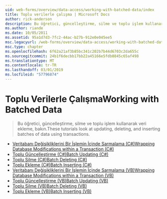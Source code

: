 ```yaml
---
uid: web-forms/overview/data-access/working-with-batched-data/index
title: Toplu verilerle çalışma | Microsoft Docs
author: rick-anderson
description: Bu öğretici, güncelleştirme, silme ve toplu işlem kullanarak veri ekleme, bakın.
ms.author: riande
ms.date: 10/05/2011
ms.assetid: 95a1d7d3-7fc2-44ac-b27b-912e0e045ee5
msc.legacyurl: /web-forms/overview/data-access/working-with-batched-data
msc.type: chapter
ms.openlocfilehash: 6f62a21af3b85bc341c202b7b44d6703c2da655c
ms.sourcegitcommit: 24b1f6decbb17bb22a45166e5fdb0845c65af498
ms.translationtype: MT
ms.contentlocale: tr-TR
ms.lasthandoff: 03/01/2019
ms.locfileid: "57796874"
---
```

<a name="working-with-batched-data"></a><span data-ttu-id="e894f-103">Toplu Verilerle Çalışma</span><span class="sxs-lookup"><span data-stu-id="e894f-103">Working with Batched Data</span></span>
====================
> <span data-ttu-id="e894f-104">Bu öğretici, güncelleştirme, silme ve toplu işlem kullanarak veri ekleme, bakın.</span><span class="sxs-lookup"><span data-stu-id="e894f-104">These tutorials look at updating, deleting, and inserting batches of data using transactions.</span></span>


- [<span data-ttu-id="e894f-105">Veritabanı Değişikliklerini Bir İşlemin İçinde Sarmalama (C#)</span><span class="sxs-lookup"><span data-stu-id="e894f-105">Wrapping Database Modifications within a Transaction (C#)</span></span>](wrapping-database-modifications-within-a-transaction-cs.md)
- [<span data-ttu-id="e894f-106">Toplu Güncelleştirme (C#)</span><span class="sxs-lookup"><span data-stu-id="e894f-106">Batch Updating (C#)</span></span>](batch-updating-cs.md)
- [<span data-ttu-id="e894f-107">Toplu Silme (C#)</span><span class="sxs-lookup"><span data-stu-id="e894f-107">Batch Deleting (C#)</span></span>](batch-deleting-cs.md)
- [<span data-ttu-id="e894f-108">Toplu Ekleme (C#)</span><span class="sxs-lookup"><span data-stu-id="e894f-108">Batch Inserting (C#)</span></span>](batch-inserting-cs.md)
- [<span data-ttu-id="e894f-109">Veritabanı Değişikliklerini Bir İşlemin İçinde Sarmalama (VB)</span><span class="sxs-lookup"><span data-stu-id="e894f-109">Wrapping Database Modifications within a Transaction (VB)</span></span>](wrapping-database-modifications-within-a-transaction-vb.md)
- [<span data-ttu-id="e894f-110">Toplu Güncelleştirme (VB)</span><span class="sxs-lookup"><span data-stu-id="e894f-110">Batch Updating (VB)</span></span>](batch-updating-vb.md)
- [<span data-ttu-id="e894f-111">Toplu Silme (VB)</span><span class="sxs-lookup"><span data-stu-id="e894f-111">Batch Deleting (VB)</span></span>](batch-deleting-vb.md)
- [<span data-ttu-id="e894f-112">Toplu Ekleme (VB)</span><span class="sxs-lookup"><span data-stu-id="e894f-112">Batch Inserting (VB)</span></span>](batch-inserting-vb.md)
